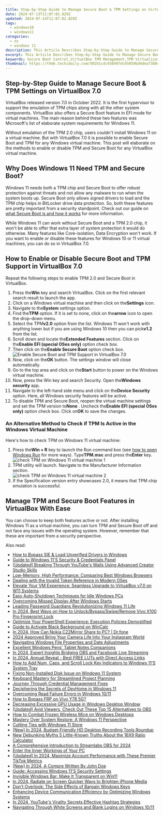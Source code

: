 ```yaml
---
title: Step-by-Step Guide to Manage Secure Boot & TPM Settings on VirtualBox 7.0
date: 2024-07-13T11:07:02.829Z
updated: 2024-07-14T11:07:02.829Z
tags:
  - windows10
  - windows11
categories:
  - os
  - windows 11
description: This Article Describes Step-by-Step Guide to Manage Secure Boot & TPM Settings on VirtualBox 7.0
excerpt: This Article Describes Step-by-Step Guide to Manage Secure Boot & TPM Settings on VirtualBox 7.0
keywords: Secure Boot Control,VirtualBox TPM Management,TPM Virtualization Guide,VirtualBox Security Settings,Manage Secure Boot in VMs,VirtualBox TPM Configuration,Step-by-Step Secure Boot VM
thumbnail: https://thmb.techidaily.com/502b1cdc938497dc65859bd4dea7388cbc83b5388aae8627911832c708fd7626.jpg
---
```


## Step-by-Step Guide to Manage Secure Boot & TPM Settings on VirtualBox 7.0

 VirtualBox released version 7.0 in October 2022\. It is the first hypervisor to support the emulation of TPM chips along with all the other system components. VirtualBox also offers a Secure Boot feature in EFI mode for virtual machines. The main reason behind these two features was Microsoft's list of elaborate system requirements for Windows 11.

 Without emulation of the TPM 2.0 chip, users couldn't install Windows 11 on a virtual machine. But with VirtualBox 7.0 it is possible to enable Secure Boot and TPM for any Windows virtual machine. This post will elaborate on the methods to enable or disable TPM and Secure Boot for any VirtualBox virtual machine.

## Why Does Windows 11 Need TPM and Secure Boot?

 Windows 11 needs both a TPM chip and Secure Boot to offer robust protection against threats and not allow any malware to run when the system boots up. Secure Boot only allows signed drivers to load and the TPM chip helps in BitLocker drive data protection. So, both these features are pretty important from a security standpoint. Check out our guide on [what Secure Boot is and how it works](https://www.makeuseof.com/what-is-secure-boot-how-does-it-work/) for more information.

 While Windows 11 can work without Secure Boot and a TPM 2.0 chip, it won't be able to offer that extra layer of system protection it would do otherwise. Many features like Core-isolation, Data Encryption won't work. If you want to enable or disable these features for Windows 10 or 11 virtual machines, you can do so in VirtualBox 7.0.

## How to Enable or Disable Secure Boot and TPM Support in VirtualBox 7.0

 Repeat the following steps to enable TPM 2.0 and Secure Boot in VirtualBox.

1. Press the**Win** key and search VirtualBox. Click on the first relevant search result to launch the app.
2. Click on a Windows virtual machine and then click on the**Settings** icon.
3. Navigate to the**System** settings option.
4. Find the**TPM** option. If it is set to none, click on the**arrow** icon to open the drop-down menu.
5. Select the TPM**v2.0** option from the list. Windows 11 won't work with anything lower but if you are using Windows 10 then you can pick**v1.2** from the list.
6. Scroll down and locate the**Extended Features** section. Click on the**Enable EFI (special OSes only)** option check box.
7. Then click on the**Enable Secure Boot** option check box.  
![Enable Secure Boot and TPM Support in VirtualBox 7.0](https://static1.makeuseofimages.com/wordpress/wp-content/uploads/2022/12/enable-secure-boot-and-tpm-support-in-virtualbox-7-0.jpg)
8. Now, click on the**OK** button. The settings window will close automatically.
9. Go to the top area and click on the**Start** button to power on the Windows virtual machine.
10. Now, press the Win key and search Security. Open the**Windows security** app.
11. Navigate to the left-hand side menu and click on the**Device Security** option. Here, all Windows security features will be active.
12. To disable TPM and Secure Boot, reopen the virtual machine settings and set the TPM version to**None** . Uncheck the**Enable EFI (special OSes only)** option check box. Click on**OK** to save the changes.

### An Alternative Method to Check if TPM Is Active in the Windows Virtual Machine

Here's how to check TPM on Windows 11 virtual machine:

1. Press the**Win + R** key to launch the Run command box (see [how to open Windows Run](https://www.makeuseof.com/windows-open-run-command-dialog-box/) for more ways). Type**TPM.msc** and press the**Enter** key.  
![check TPM on Windows 11 virtual machine 1](https://static1.makeuseofimages.com/wordpress/wp-content/uploads/2022/12/check-tpm-on-windows-11-virtual-machine-1.jpg)
2. TPM utility will launch. Navigate to the Manufacturer Information section.  
![check TPM on Windows 11 virtual machine 2](https://static1.makeuseofimages.com/wordpress/wp-content/uploads/2022/12/check-tpm-on-windows-11-virtual-machine-2.jpg)
3. If the Specification version entry showcases 2.0, it means that TPM chip emulation is successful.

## Manage TPM and Secure Boot Features in VirtualBox With Ease

 You can choose to keep both features active or not. After installing Windows 11 as a virtual machine, you can turn TPM and Secure Boot off and not face any issues with the operating system. However, remember that these are important from a security perspective.


<ins class="adsbygoogle"
     style="display:block"
     data-ad-format="autorelaxed"
     data-ad-client="ca-pub-7571918770474297"
     data-ad-slot="1223367746"></ins>



<ins class="adsbygoogle"
     style="display:block"
     data-ad-client="ca-pub-7571918770474297"
     data-ad-slot="8358498916"
     data-ad-format="auto"
     data-full-width-responsive="true"></ins>



<span class="atpl-alsoreadstyle">Also read:</span>
<div><ul>
<li><a href="https://win11.techidaily.com/how-to-bypass-sie-and-load-unverified-drivers-in-windows/"><u>How to Bypass SIE & Load Unverified Drivers in Windows</u></a></li>
<li><a href="https://win11.techidaily.com/guide-to-windows-11s-security-and-credentials-panel/"><u>Guide to Windows 11'S Security & Credentials Panel</u></a></li>
<li><a href="https://youtube-clips.techidaily.com/updated-breaking-through-youtubes-walls-using-advanced-creator-studio-skills/"><u>[Updated] Breaking Through YouTube's Walls Using Advanced Creator Studio Skills</u></a></li>
<li><a href="https://win11.techidaily.com/low-memory-high-performance-comparing-best-windows-browsers/"><u>Low-Memory, High Performance: Comparing Best Windows Browsers</u></a></li>
<li><a href="https://win11.techidaily.com/dealing-with-the-invalid-token-reference-in-modern-oses/"><u>Dealing with the Invalid Token Reference in Modern OSes</u></a></li>
<li><a href="https://win11.techidaily.com/elevate-your-vm-experience-seamless-upgrade-to-virtualbox-v70-on-w11-systems/"><u>Elevate Your VM Experience: Seamless Upgrade to VirtualBox v7.0 on W11 Systems</u></a></li>
<li><a href="https://win11.techidaily.com/easy-auto-shutdown-techniques-for-idle-windows-pcs/"><u>Easy Auto-Shutdown Techniques for Idle Windows PCs</u></a></li>
<li><a href="https://win11.techidaily.com/overcoming-missed-display-after-windows-starts/"><u>Overcoming Missed Display After Windows Starts</u></a></li>
<li><a href="https://win11.techidaily.com/leading-password-guardians-revolutionizing-windows-11-life/"><u>Leading Password Guardians Revolutionizing Windows 11 Life</u></a></li>
<li><a href="https://android-unlock.techidaily.com/in-2024-best-ways-on-how-to-unlockbypassswiperemove-vivo-x100-pro-fingerprint-lock-by-drfone-android/"><u>In 2024, Best Ways on How to Unlock/Bypass/Swipe/Remove Vivo X100 Pro Fingerprint Lock</u></a></li>
<li><a href="https://win11.techidaily.com/optimize-your-powershell-experience-execution-policies-demystified/"><u>Optimize Your PowerShell Experience: Execution Policies Demystified</u></a></li>
<li><a href="https://win11.techidaily.com/guide-to-activate-black-background-on-wincalc/"><u>Guide to Activate Black Background on WinCalc</u></a></li>
<li><a href="https://screen-mirror.techidaily.com/in-2024-how-can-nokia-c22mirror-share-to-pc-drfone-by-drfone-android/"><u>In 2024, How Can Nokia C22Mirror Share to PC? | Dr.fone</u></a></li>
<li><a href="https://extra-lessons.techidaily.com/2024-approved-bring-your-camera-life-into-your-instagram-world/"><u>2024 Approved  Bring Your Camera Life Into Your Instagram World</u></a></li>
<li><a href="https://win11.techidaily.com/navigating-windows-file-properties-and-date-adjustments/"><u>Navigating Windows File Properties and Date Adjustments</u></a></li>
<li><a href="https://win11.techidaily.com/excellent-windows-pens-tablet-notes-companions/"><u>Excellent Windows Pens' Tablet Notes Companions</u></a></li>
<li><a href="https://screen-sharing-recording.techidaily.com/in-2024-expert-insights-bridging-obs-and-facebook-live-streaming/"><u>In 2024, Expert Insights  Bridging OBS and Facebook Live Streaming</u></a></li>
<li><a href="https://extra-hints.techidaily.com/in-2024-annual-reveal-best-free-luts-with-direct-access-links/"><u>In 2024, Annual Reveal - Best FREE LUTs with Direct Access Links</u></a></li>
<li><a href="https://win11.techidaily.com/how-to-add-num-caps-and-scroll-lock-key-indicators-to-windows-11s-system-tray/"><u>How to Add Num, Caps, and Scroll Lock Key Indicators to Windows 11’S System Tray</u></a></li>
<li><a href="https://win11.techidaily.com/fixing-non-installed-disk-issue-on-windows-11-system/"><u>Fixing Non-Installed Disk Issue on Windows 11 System</u></a></li>
<li><a href="https://win11.techidaily.com/keyboard-mastery-for-streamlined-project-planning/"><u>Keyboard Mastery for Streamlined Project Planning</u></a></li>
<li><a href="https://win11.techidaily.com/journey-through-credential-management-fixes/"><u>Journey Through Credential Management Fixes</u></a></li>
<li><a href="https://win11.techidaily.com/deciphering-the-secrets-of-devhome-in-windows-11/"><u>Deciphering the Secrets of DevHome in Windows 11</u></a></li>
<li><a href="https://win11.techidaily.com/overcoming-read-failure-errors-in-windows-1011/"><u>Overcoming Read Failure Errors in Windows 10/11</u></a></li>
<li><a href="https://bypass-frp.techidaily.com/how-to-bypass-frp-on-vivo-y78-5g-by-drfone-android/"><u>How to Bypass FRP on Vivo Y78 5G?</u></a></li>
<li><a href="https://win11.techidaily.com/decreasing-excessive-gpu-usage-in-windows-desktop-window/"><u>Decreasing Excessive GPU Usage in Windows Desktop Window</u></a></li>
<li><a href="https://remote-screen-capture.techidaily.com/updated-avid-viewers-check-out-these-top-15-alternatives-to-obs/"><u>[Updated] Avid Viewers, Check Out These Top 15 Alternatives to OBS</u></a></li>
<li><a href="https://win11.techidaily.com/how-to-combat-frozen-wireless-mice-on-windows-desktops/"><u>How to Combat Frozen Wireless Mice on Windows Desktops</u></a></li>
<li><a href="https://win11.techidaily.com/mastery-over-system-restore-a-windows-11-perspective/"><u>Mastery Over System Restore: A Windows 11 Perspective</u></a></li>
<li><a href="https://win11.techidaily.com/cutting-ties-with-windows-11-store/"><u>Cutting Ties with Windows 11 Store</u></a></li>
<li><a href="https://visual-screen-recording.techidaily.com/new-in-2024-budget-friendly-hd-desktop-recording-tools-roundup/"><u>[New] In 2024, Budget-Friendly HD Desktop Recording Tools Roundup</u></a></li>
<li><a href="https://ai-driven-video-production.techidaily.com/new-debunking-myths-5-little-known-truths-about-the-16x9-ratio-calculator/"><u>New Debunking Myths 5 Little-Known Truths About the 16X9 Ratio Calculator</u></a></li>
<li><a href="https://video-screen-grab.techidaily.com/a-comprehensive-introduction-to-streamlabs-obs-for-2024/"><u>A Comprehensive Introduction to Streamlabs OBS for 2024</u></a></li>
<li><a href="https://win11.techidaily.com/enter-the-inner-workings-of-your-pc/"><u>Enter the Inner Workings of Your PC</u></a></li>
<li><a href="https://tiktok-videos.techidaily.com/updated-in-2024-maximize-account-performance-with-these-premier-tiktok-metrics/"><u>[Updated] In 2024, Maximize Account Performance with These Premier TikTok Metrics</u></a></li>
<li><a href="https://on-screen-recording.techidaily.com/new-in-2024-a-compre-written-by-john-doe/"><u>[New] In 2024, A Compre Written By  John Doe</u></a></li>
<li><a href="https://win11.techidaily.com/guide-accessing-windows-11s-security-settings/"><u>Guide: Accessing Windows 11'S Security Settings</u></a></li>
<li><a href="https://win11.techidaily.com/invisible-windows-bar-make-it-transparent-on-win11/"><u>Invisible Windows Bar: Make It Transparent on Win11</u></a></li>
<li><a href="https://extra-skills.techidaily.com/in-2024-radiate-on-screen-quicker-ways-to-brighten-iphone-media/"><u>In 2024, Radiate on Screen  Quicker Ways to Brighten iPhone Media</u></a></li>
<li><a href="https://win11.techidaily.com/dont-overlook-the-side-effects-of-bargain-windows-keys/"><u>Don't Overlook: The Side Effects of Bargain Windows Keys</u></a></li>
<li><a href="https://win11.techidaily.com/enhancing-device-communication-efficiency-by-optimizing-windows-systems/"><u>Enhancing Device Communication Efficiency by Optimizing Windows Systems</u></a></li>
<li><a href="https://youtube-data.techidaily.com/24-youtubes-virality-secrets-effective-hashtag-strategies/"><u>In 2024, YouTube's Virality Secrets  Effective Hashtag Strategies</u></a></li>
<li><a href="https://win11.techidaily.com/navigating-through-white-screens-and-blank-logins-on-windows-1011/"><u>Navigating Through White Screens and Blank Logins on Windows 10/11</u></a></li>
</ul></div>
